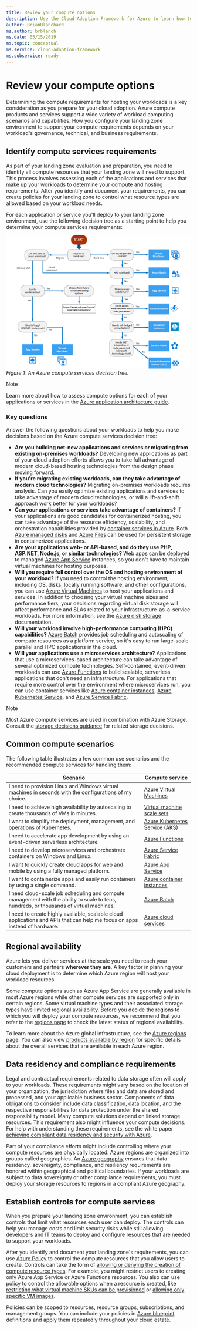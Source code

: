 ```yaml
---
title: Review your compute options
description: Use the Cloud Adoption Framework for Azure to learn how to determine the compute requirements for hosting your workloads.
author: BrianBlanchard
ms.author: brblanch
ms.date: 05/15/2019
ms.topic: conceptual
ms.service: cloud-adoption-framework
ms.subservice: ready
---
```


# Review your compute options

Determining the compute requirements for hosting your workloads is a key consideration as you prepare for your cloud adoption. Azure compute products and services support a wide variety of workload computing scenarios and capabilities. How you configure your landing zone environment to support your compute requirements depends on your workload's governance, technical, and business requirements.

## Identify compute services requirements

As part of your landing zone evaluation and preparation, you need to identify all compute resources that your landing zone will need to support. This process involves assessing each of the applications and services that make up your workloads to determine your compute and hosting requirements. After you identify and document your requirements, you can create policies for your landing zone to control what resource types are allowed based on your workload needs.

For each application or service you'll deploy to your landing zone environment, use the following decision tree as a starting point to help you determine your compute services requirements:

![Azure compute services decision tree](../../_images/ready/compute-decision-tree.png)
_Figure 1: An Azure compute services decision tree._

> [!NOTE]
> Learn more about how to assess compute options for each of your applications or services in the [Azure application architecture guide](https://docs.microsoft.com/azure/architecture/guide/technology-choices/compute-decision-tree).

### Key questions

Answer the following questions about your workloads to help you make decisions based on the Azure compute services decision tree:

- **Are you building net-new applications and services or migrating from existing on-premises workloads?** Developing new applications as part of your cloud adoption efforts allows you to take full advantage of modern cloud-based hosting technologies from the design phase moving forward.
- **If you're migrating existing workloads, can they take advantage of modern cloud technologies?** Migrating on-premises workloads requires analysis. Can you easily optimize existing applications and services to take advantage of modern cloud technologies, or will a lift-and-shift approach work better for your workloads?
- **Can your applications or services take advantage of containers?** If your applications are good candidates for containerized hosting, you can take advantage of the resource efficiency, scalability, and orchestration capabilities provided by [container services in Azure](https://azure.microsoft.com/product-categories/containers). Both [Azure managed disks](https://docs.microsoft.com/azure/virtual-machines/windows/managed-disks-overview) and [Azure Files](https://docs.microsoft.com/azure/storage/files/storage-files-introduction) can be used for persistent storage in containerized applications.
- **Are your applications web- or API-based, and do they use PHP, ASP.NET, Node.js, or similar technologies?** Web apps can be deployed to managed [Azure App Service](https://docs.microsoft.com/azure/app-service/overview) instances, so you don't have to maintain virtual machines for hosting purposes.
- **Will you require full control over the OS and hosting environment of your workload?** If you need to control the hosting environment, including OS, disks, locally running software, and other configurations, you can use [Azure Virtual Machines](https://azure.microsoft.com/services/virtual-machines) to host your applications and services. In addition to choosing your virtual machine sizes and performance tiers, your decisions regarding virtual disk storage will affect performance and SLAs related to your infrastructure-as-a-service workloads. For more information, see the [Azure disk storage](https://docs.microsoft.com/azure/virtual-machines/windows/managed-disks-overview) documentation.
- **Will your workload involve high-performance computing (HPC) capabilities?** [Azure Batch](https://docs.microsoft.com/azure/batch/batch-technical-overview) provides job scheduling and autoscaling of compute resources as a platform service, so it's easy to run large-scale parallel and HPC applications in the cloud.
- **Will your applications use a microservices architecture?** Applications that use a microservices-based architecture can take advantage of several optimized compute technologies. Self-contained, event-driven workloads can use [Azure Functions](https://docs.microsoft.com/azure/azure-functions/functions-overview) to build scalable, serverless applications that don't need an infrastructure. For applications that require more control over the environment where microservices run, you can use container services like [Azure container instances](https://docs.microsoft.com/azure/container-instances/container-instances-overview), [Azure Kubernetes Service](https://docs.microsoft.com/azure/aks/intro-kubernetes), and [Azure Service Fabric](https://docs.microsoft.com/azure/service-fabric/service-fabric-overview).

> [!NOTE]
> Most Azure compute services are used in combination with Azure Storage. Consult the [storage decisions guidance](./storage-options.md) for related storage decisions.

## Common compute scenarios

The following table illustrates a few common use scenarios and the recommended compute services for handling them:

| Scenario  | Compute service |
| --- | --- |
| I need to provision Linux and Windows virtual machines in seconds with the configurations of my choice. | [Azure Virtual Machines](https://azure.microsoft.com/services/virtual-machines) |
| I need to achieve high availability by autoscaling to create thousands of VMs in minutes. | [Virtual machine scale sets](https://azure.microsoft.com/services/virtual-machine-scale-sets) |
| I want to simplify the deployment, management, and operations of Kubernetes. | [Azure Kubernetes Service (AKS)](https://azure.microsoft.com/services/kubernetes-service) |
| I need to accelerate app development by using an event-driven serverless architecture. | [Azure Functions](https://azure.microsoft.com/services/functions) |
| I need to develop microservices and orchestrate containers on Windows and Linux. | [Azure Service Fabric](https://azure.microsoft.com/services/service-fabric) |
| I want to quickly create cloud apps for web and mobile by using a fully managed platform. | [Azure App Service](https://azure.microsoft.com/services/app-service) |
| I want to containerize apps and easily run containers by using a single command. | [Azure container instances](https://azure.microsoft.com/services/container-instances) |
| I need cloud-scale job scheduling and compute management with the ability to scale to tens, hundreds, or thousands of virtual machines. | [Azure Batch](https://azure.microsoft.com/services/batch) |
| I need to create highly available, scalable cloud applications and APIs that can help me focus on apps instead of hardware. | [Azure cloud services](https://azure.microsoft.com/services/cloud-services) |

## Regional availability

Azure lets you deliver services at the scale you need to reach your customers and partners **wherever they are**. A key factor in planning your cloud deployment is to determine which Azure region will host your workload resources.

Some compute options such as Azure App Service are generally available in most Azure regions while other compute services are supported only in certain regions. Some virtual machine types and their associated storage types have limited regional availability. Before you decide the regions to which you will deploy your compute resources, we recommend that you refer to the [regions page](https://azure.microsoft.com/global-infrastructure/services/?regions=all&products=azure-vmware-cloudsimple,cloud-services,batch,container-instances,app-service,service-fabric,functions,kubernetes-service,virtual-machine-scale-sets,virtual-machines) to check the latest status of regional availability.

To learn more about the Azure global infrastructure, see the [Azure regions page](https://azure.microsoft.com/global-infrastructure/regions). You can also view [products available by region](https://azure.microsoft.com/global-infrastructure/services/?regions=all&products=all) for specific details about the overall services that are available in each Azure region.

## Data residency and compliance requirements

Legal and contractual requirements related to data storage often will apply to your workloads. These requirements might vary based on the location of your organization, the jurisdiction where files and data are stored and processed, and your applicable business sector. Components of data obligations to consider include data classification, data location, and the respective responsibilities for data protection under the shared responsibility model. Many compute solutions depend on linked storage resources. This requirement also might influence your compute decisions. For help with understanding these requirements, see the white paper [achieving compliant data residency and security with Azure](https://azure.microsoft.com/resources/achieving-compliant-data-residency-and-security-with-azure).

Part of your compliance efforts might include controlling where your compute resources are physically located. Azure regions are organized into groups called geographies. An [Azure geography](https://azure.microsoft.com/global-infrastructure/geographies) ensures that data residency, sovereignty, compliance, and resiliency requirements are honored within geographical and political boundaries. If your workloads are subject to data sovereignty or other compliance requirements, you must deploy your storage resources to regions in a compliant Azure geography.

## Establish controls for compute services

When you prepare your landing zone environment, you can establish controls that limit what resources each user can deploy. The controls can help you manage costs and limit security risks while still allowing developers and IT teams to deploy and configure resources that are needed to support your workloads.

After you identify and document your landing zone's requirements, you can use [Azure Policy](https://docs.microsoft.com/azure/governance/policy/overview) to control the compute resources that you allow users to create. Controls can take the form of [allowing or denying the creation of compute resource types](https://docs.microsoft.com/azure/governance/policy/samples/allowed-resource-types). For example, you might restrict users to creating only Azure App Service or Azure Functions resources. You also can use policy to control the allowable options when a resource is created, like [restricting what virtual machine SKUs can be provisioned](https://docs.microsoft.com/azure/governance/policy/samples/built-in-policies#compute) or [allowing only specific VM images](https://docs.microsoft.com/azure/governance/policy/samples/allowed-custom-images).

Policies can be scoped to resources, resource groups, subscriptions, and management groups. You can include your policies in [Azure blueprint](https://docs.microsoft.com/azure/governance/blueprints/overview) definitions and apply them repeatedly throughout your cloud estate.
